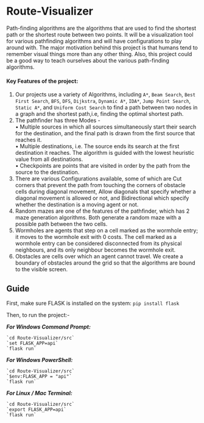 # Route-Visualizer
Path-finding algorithms are the algorithms that are used to find the shortest path or the shortest route between two points. It will be a visualization tool for various pathfinding algorithms and will have configurations to play around with. The major motivation behind this project is that humans tend to remember visual things more than any other thing. Also, this project could be a good way to teach ourselves about the various path-finding algorithms.

#### Key Features of the project:
1. Our projects use a variety of Algorithms, including `A*`, `Beam Search`, `Best First Search`, `BFS`, `DFS`, `Dijkstra`, `Dynamic A*`, `IDA*`, `Jump Point Search`, `Static A*`, and `Uniform Cost Search` to find a path between two nodes in a graph and the shortest path,i.e, finding the optimal shortest path.
1. The pathfinder has three Modes -  
   • Multiple sources in which all sources simultaneously start their search for the destination, and the final path is drawn from the first source that reaches it.  
   • Multiple destinations, i.e. The source ends its search at the first destination it reaches. The algorithm is guided with the lowest heuristic value from all destinations.  
   • Checkpoints are points that are visited in order by the path from the source to the destination.
1. There are various Configurations available, some of which are Cut corners that prevent the path from touching the corners of obstacle cells during diagonal movement, Allow diagonals that specify whether a diagonal movement is allowed or not, and Bidirectional which specify whether the destination is a moving agent or not.
1. Random mazes are one of the features of the pathfinder, which has 2 maze generation algorithms. Both generate a random maze with a possible path between the two cells. 
1. Wormholes are agents that step on a cell marked as the wormhole entry; it moves to the wormhole exit with 0 costs. The cell marked as a wormhole entry can be considered disconnected from its physical neighbours, and its only neighbour becomes the wormhole exit.
1. Obstacles are cells over which an agent cannot travel. We create a boundary of obstacles around the grid so that the algorithms are bound to the visible screen.


## Guide
First, make sure FLASK is installed on the system:
`pip install flask`

Then, to run the project:-

***For Windows Command Prompt:***

    `cd Route-Visualizer/src`
    `set FLASK_APP=api`
    `flask run`

***For Windows PowerShell:***

    `cd Route-Visualizer/src`
    `$env:FLASK_APP = "api"`
    `flask run`
 
***For Linux / Mac Terminal:***
 
    `cd Route-Visualizer/src`
    `export FLASK_APP=api`
    `flask run`
